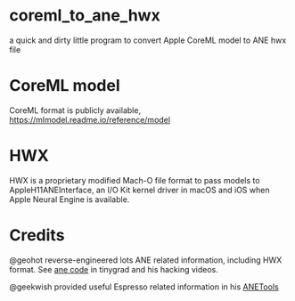 # coreml_to_ane_hwx
a quick and dirty little program to convert Apple CoreML model to ANE hwx file

# CoreML model
CoreML format is publicly available, https://mlmodel.readme.io/reference/model

# HWX
HWX is a proprietary modified Mach-O file format to pass models to AppleH11ANEInterface, an I/O Kit kernel driver in macOS and iOS when Apple Neural Engine is available.


# Credits
@geohot reverse-engineered lots ANE related information, including HWX format. See [ane code](https://github.com/geohot/tinygrad/tree/master/ane) in tinygrad and his hacking videos.

@geekwish provided useful Espresso related information in his [ANETools](https://github.com/antgroup-arclab/ANETools)
